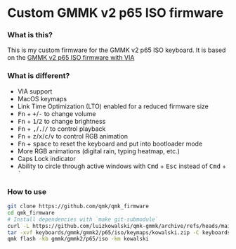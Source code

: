 # Custom GMMK v2 p65 ISO firmware

### What is this?

This is my custom firmware for the GMMK v2 p65 ISO keyboard. It is based on the [GMMK v2 p65 ISO firmware with VIA](https://github.com/qmk/qmk_firmware/tree/master/keyboards/gmmk/gmmk2/p65/iso/keymaps/via)

### What is different?

* VIA support
* MacOS keymaps
* Link Time Optimization (LTO) enabled for a reduced firmware size
* <kbd>Fn</kbd> + <kbd>+</kbd>/<kbd>-</kbd> to change volume
* <kbd>Fn</kbd> + <kbd>1</kbd>/<kbd>2</kbd> to change brightness
* <kbd>Fn</kbd> + <kbd>,</kbd>/<kbd>.</kbd>/<kbd>/</kbd> to control playback
* <kbd>Fn</kbd> + <kbd>z</kbd>/<kbd>x</kbd>/<kbd>c</kbd>/<kbd>v</kbd> to control RGB animation
* <kbd>Fn</kbd> + <kbd>space</kbd> to reset the keyboard and put into bootloader mode
* More RGB animations (digital rain, typing heatmap, etc.)
* Caps Lock indicator
* Ability to circle through active windows with <kbd>Cmd</kbd> + <kbd>Esc</kbd> instead of <kbd>Cmd</kbd> + <kbd>`</kbd>

### How to use

```sh
git clone https://github.com/qmk/qmk_firmware
cd qmk_firmware
# Install dependencies with `make git-submodule`
curl -L https://github.com/luizkowalski/qmk-gmmk/archive/refs/heads/main.zip -o keyboards/gmmk/gmmk2/p65/iso/keymaps/kowalski.zip
tar -xvf keyboards/gmmk/gmmk2/p65/iso/keymaps/kowalski.zip -C keyboards/gmmk/gmmk2/p65/iso/keymaps/ --strip-components=1
qmk flash -kb gmmk/gmmk2/p65/iso -km kowalski
```
